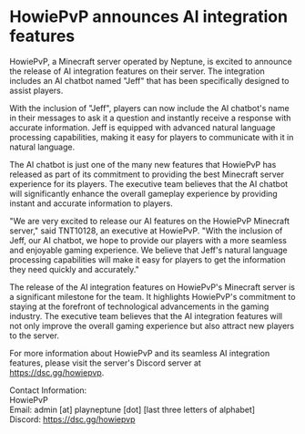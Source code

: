 # HowiePvP announces AI integration features

HowiePvP, a Minecraft server operated by Neptune, is excited to announce the release of AI integration features on their server. The integration includes an AI chatbot named "Jeff" that has been specifically designed to assist players.

With the inclusion of "Jeff", players can now include the AI chatbot's name in their messages to ask it a question and instantly receive a response with accurate information. Jeff is equipped with advanced natural language processing capabilities, making it easy for players to communicate with it in natural language.

The AI chatbot is just one of the many new features that HowiePvP has released as part of its commitment to providing the best Minecraft server experience for its players. The executive team believes that the AI chatbot will significantly enhance the overall gameplay experience by providing instant and accurate information to players.

"We are very excited to release our AI features on the HowiePvP Minecraft server," said TNT10128, an executive at HowiePvP. "With the inclusion of Jeff, our AI chatbot, we hope to provide our players with a more seamless and enjoyable gaming experience. We believe that Jeff's natural language processing capabilities will make it easy for players to get the information they need quickly and accurately."

The release of the AI integration features on HowiePvP's Minecraft server is a significant milestone for the team. It highlights HowiePvP's commitment to staying at the forefront of technological advancements in the gaming industry. The executive team believes that the AI integration features will not only improve the overall gaming experience but also attract new players to the server.

For more information about HowiePvP and its seamless AI integration features, please visit the server's Discord server at https://dsc.gg/howiepvp.

Contact Information:  
HowiePvP  
Email: admin [at] playneptune [dot] [last three letters of alphabet]  
Discord: https://dsc.gg/howiepvp
